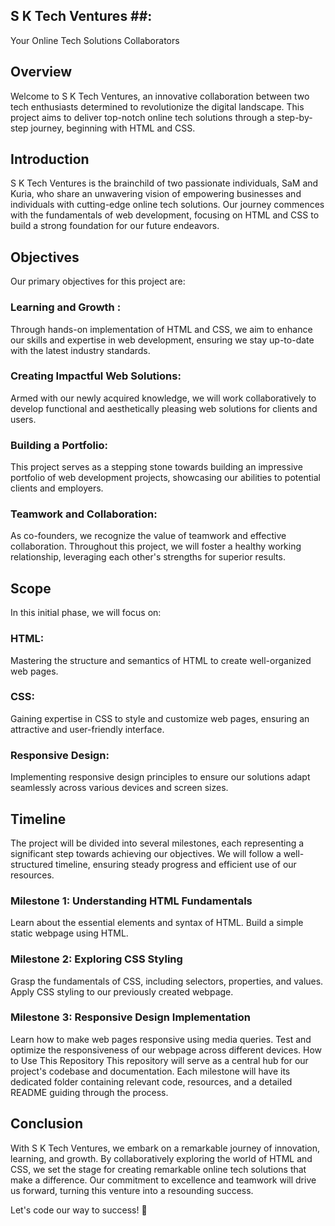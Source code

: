## S K Tech Ventures ##: 

Your Online Tech Solutions Collaborators
## Overview

Welcome to S K Tech Ventures, an innovative collaboration between two tech enthusiasts determined to revolutionize the digital landscape. This project aims to deliver top-notch online tech solutions through a step-by-step journey, beginning with HTML and CSS.

## Introduction

S K Tech Ventures is the brainchild of two passionate individuals, SaM and Kuria, who share an unwavering vision of empowering businesses and individuals with cutting-edge online tech solutions. Our journey commences with the fundamentals of web development, focusing on HTML and CSS to build a strong foundation for our future endeavors.

## Objectives

Our primary objectives for this project are:

### Learning and Growth : 
Through hands-on implementation of HTML and CSS, we aim to enhance our skills and expertise in web development, ensuring we stay up-to-date with the latest industry standards.

### Creating Impactful Web Solutions: 
Armed with our newly acquired knowledge, we will work collaboratively to develop functional and aesthetically pleasing web solutions for clients and users.

### Building a Portfolio: 
This project serves as a stepping stone towards building an impressive portfolio of web development projects, showcasing our abilities to potential clients and employers.

### Teamwork and Collaboration: 
As co-founders, we recognize the value of teamwork and effective collaboration. Throughout this project, we will foster a healthy working relationship, leveraging each other's strengths for superior results.

## Scope
In this initial phase, we will focus on:

### HTML:
 Mastering the structure and semantics of HTML to create well-organized web pages.

### CSS: 
Gaining expertise in CSS to style and customize web pages, ensuring an attractive and user-friendly interface.

### Responsive Design: 
Implementing responsive design principles to ensure our solutions adapt seamlessly across various devices and screen sizes.

## Timeline
The project will be divided into several milestones, each representing a significant step towards achieving our objectives. We will follow a well-structured timeline, ensuring steady progress and efficient use of our resources.

 ### Milestone 1: Understanding HTML Fundamentals

Learn about the essential elements and syntax of HTML.
Build a simple static webpage using HTML.
 ### Milestone 2: Exploring CSS Styling

Grasp the fundamentals of CSS, including selectors, properties, and values.
Apply CSS styling to our previously created webpage.
 ### Milestone 3: Responsive Design Implementation

Learn how to make web pages responsive using media queries.
Test and optimize the responsiveness of our webpage across different devices.
How to Use This Repository
This repository will serve as a central hub for our project's codebase and documentation. Each milestone will have its dedicated folder containing relevant code, resources, and a detailed README guiding through the process.

## Conclusion

With S K Tech Ventures, we embark on a remarkable journey of innovation, learning, and growth. By collaboratively exploring the world of HTML and CSS, we set the stage for creating remarkable online tech solutions that make a difference. Our commitment to excellence and teamwork will drive us forward, turning this venture into a resounding success.

Let's code our way to success! 🚀
